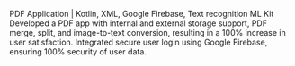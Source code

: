 PDF Application | Kotlin, XML, Google Firebase, Text recognition ML Kit
Developed a PDF app with internal and external storage support, PDF merge, split, and image-to-text conversion,
resulting in a 100% increase in user satisfaction.
Integrated secure user login using Google Firebase, ensuring 100% security of user data.
